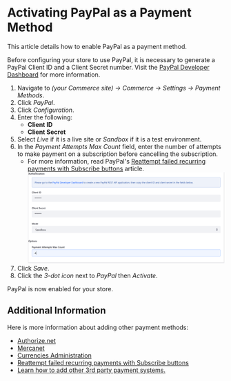 # Activating PayPal as a Payment Method

This article details how to enable PayPal as a payment method.

Before configuring your store to use PayPal, it is necessary to generate a PayPal Client ID and a Client Secret number. Visit the [PayPal Developer Dashboard](https://developer.paypal.com/developer/applications/create) for more information.

1. Navigate to _(your Commerce site) → Commerce → Settings → Payment Methods_.
1. Click _PayPal_.
1. Click _Configuration_.
1. Enter the following:
    * **Client ID**
    * **Client Secret**
1. Select _Live_ if it is a live site or _Sandbox_ if it is a test environment.
1. In the _Payment Attempts Max Count_ field, enter the number of attempts to make payment on a subscription before cancelling the subscription.
    * For more information, read PayPal's [Reattempt failed recurring payments with Subscribe buttons](https://developer.paypal.com/docs/classic/paypal-payments-standard/integration-guide/reattempt-failed-payment/) article.
    ![PayPal Settings](./images/01.png)
1. Click _Save_.
1. Click the _3-dot icon_ next to _PayPal_ then _Activate_.

PayPal is now enabled for your store.

## Additional Information

Here is more information about adding other payment methods:

* [Authorize.net](../authorize.net/authorize.net.md)
* [Mercanet](../mercanet/mercanet.md)
* [Currencies Administration]()
* [Reattempt failed recurring payments with Subscribe buttons](https://developer.paypal.com/docs/classic/paypal-payments-standard/integration-guide/reattempt-failed-payment/)
* [Learn how to add other 3rd party payment systems.]()